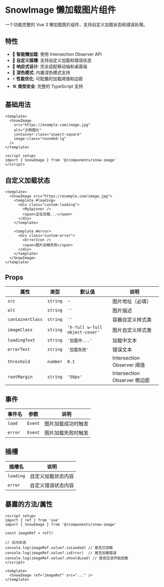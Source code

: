 # SnowImage 懒加载图片组件

一个功能完整的 Vue 3 懒加载图片组件，支持自定义加载状态和错误处理。

## 特性

- 🚀 **智能懒加载**: 使用 Intersection Observer API
- 🎨 **自定义插槽**: 支持自定义加载和错误状态
- 📱 **响应式设计**: 完全适配移动端和桌面端
- 🌙 **深色模式**: 内置深色模式支持
- ⚡ **性能优化**: 可配置的加载阈值和边距
- 🛠 **类型安全**: 完整的 TypeScript 支持

## 基础用法

```vue
<template>
  <SnowImage 
    src="https://example.com/image.jpg" 
    alt="示例图片"
    container-class="aspect-square"
    image-class="rounded-lg"
  />
</template>

<script setup>
import { SnowImage } from '@/components/snow-image'
</script>
```

## 自定义加载状态

```vue
<template>
  <SnowImage src="https://example.com/image.jpg">
    <template #loading>
      <div class="custom-loading">
        <MySpinner />
        <span>正在加载...</span>
      </div>
    </template>
    
    <template #error>
      <div class="custom-error">
        <ErrorIcon />
        <span>图片加载失败</span>
      </div>
    </template>
  </SnowImage>
</template>
```

## Props

| 属性 | 类型 | 默认值 | 说明 |
|------|------|--------|------|
| `src` | `string` | - | 图片地址（必填） |
| `alt` | `string` | `''` | 图片描述 |
| `containerClass` | `string` | `''` | 容器自定义样式类 |
| `imageClass` | `string` | `'h-full w-full object-cover'` | 图片自定义样式类 |
| `loadingText` | `string` | `'加载中...'` | 加载中文本 |
| `errorText` | `string` | `'加载失败'` | 错误文本 |
| `threshold` | `number` | `0.1` | Intersection Observer 阈值 |
| `rootMargin` | `string` | `'50px'` | Intersection Observer 根边距 |

## 事件

| 事件名 | 参数 | 说明 |
|--------|------|------|
| `load` | `Event` | 图片加载成功时触发 |
| `error` | `Event` | 图片加载失败时触发 |

## 插槽

| 插槽名 | 说明 |
|--------|------|
| `loading` | 自定义加载状态内容 |
| `error` | 自定义错误状态内容 |

## 暴露的方法/属性

```vue
<script setup>
import { ref } from 'vue'
import { SnowImage } from '@/components/snow-image'

const imageRef = ref()

// 访问状态
console.log(imageRef.value?.isLoaded) // 是否已加载
console.log(imageRef.value?.isError)  // 是否加载错误
console.log(imageRef.value?.shouldLoad) // 是否应该开始加载
</script>

<template>
  <SnowImage ref="imageRef" src="..." />
</template>
```

